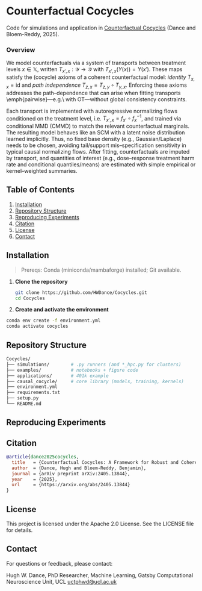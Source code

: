 # Counterfactual Cocycles
Code for simulations and application in [Counterfactual Cocycles](https://arxiv.org/abs/2405.13844) (Dance and Bloem-Reddy, 2025).

### Overview
We model counterfactuals via a system of transports between treatment levels $x \in \mathbb X$, written
$T_{x',x}:\mathcal{Y}\to\mathcal{Y}$ with $T_{x',x}(Y(x))=Y(x')$.
These maps satisfy the (cocycle) axioms of a coherent counterfactual model:
*identity* $T_{x,x}=\mathrm{id}$ and *path independence*
$T_{z,x}=T_{z,y}\circ T_{y,x}$. Enforcing these axioms addresses the path–dependence that can arise when fitting transports
\emph{pairwise}—e.g.\ with OT—without global consistency constraints.

Each transport is implemented with autoregressive normalizing flows conditioned on the treatment level, i.e.  $T_{x',x}=f_{x'}\circ f_x^{-1}$,
and trained via conditional MMD (CMMD) to match the relevant counterfactual
marginals. The resulting model behaves like an SCM with a latent noise distribution learned implicitly. Thus, no fixed base density (e.g., Gaussian/Laplace) needs to be chosen, avoiding
tail/support mis–specification sensitivity in typical causal normalizing flows. After fitting, counterfactuals are
imputed by transport, and quantities of interest (e.g., dose–response treatment harm rate and
conditional quantiles/means) are estimated with simple empirical or kernel–weighted summaries.

## Table of Contents
1. [Installation](#installation)  
3. [Repository Structure](#repository-structure)  
4. [Reproducing Experiments](#reproducing-experiments)
5. [Citation](#citation)
6. [License](#license)
7. [Contact](#contact)

## Installation

> Prereqs: Conda (miniconda/mambaforge) installed; Git available.

1. **Clone the repository**
   ```bash
   git clone https://github.com/HWDance/Cocycles.git
   cd Cocycles
   ```
   
2. **Create and activate the environment**
  ```bash
  conda env create -f environment.yml
  conda activate cocycles
  ```
## Repository Structure
```bash
Cocycles/
├── simulations/        # .py runners (and *_hpc.py for clusters)
├── examples/           # notebooks + figure code
├── applications/       # 401k example
├── causal_cocycle/     # core library (models, training, kernels)
├── environment.yml
├── requirements.txt
├── setup.py
└── README.md

```
## Reproducing Experiments 

## Citation
```bibtex
@article{dance2025cocycles,
  title   = {Counterfactual Cocycles: A Framework for Robust and Coherent Counterfactual Transports},
  author  = {Dance, Hugh and Bloem-Reddy, Benjamin},
  journal = {arXiv preprint arXiv:2405.13844},
  year    = {2025},
  url     = {https://arxiv.org/abs/2405.13844}
}
```

## License
This project is licensed under the Apache 2.0 License. See the LICENSE file for details.

## Contact
For questions or feedback, please contact:

Hugh W. Dance,
PhD Researcher, Machine Learning,
Gatsby Computational Neuroscience Unit, UCL
uctphwd@ucl.ac.uk
